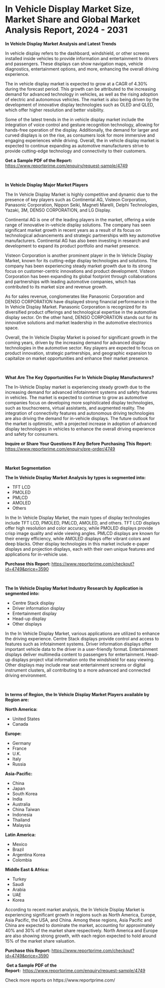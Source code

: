 <p><h1>In Vehicle Display Market Size, Market Share and Global Market Analysis Report, 2024 - 2031</h1></p><p><strong>In Vehicle Display Market Analysis and Latest Trends</strong></p>
<p><p>In vehicle display refers to the dashboard, windshield, or other screens installed inside vehicles to provide information and entertainment to drivers and passengers. These displays can show navigation maps, vehicle diagnostics, entertainment options, and more, enhancing the overall driving experience.</p><p>The in vehicle display market is expected to grow at a CAGR of 4.30% during the forecast period. This growth can be attributed to the increasing demand for advanced technology in vehicles, as well as the rising adoption of electric and autonomous vehicles. The market is also being driven by the development of innovative display technologies such as OLED and QLED, which offer higher resolution and better visibility.</p><p>Some of the latest trends in the in vehicle display market include the integration of voice control and gesture recognition technology, allowing for hands-free operation of the display. Additionally, the demand for larger and curved displays is on the rise, as consumers look for more immersive and engaging experiences while driving. Overall, the in vehicle display market is expected to continue expanding as automotive manufacturers strive to provide cutting-edge technology and connectivity to their customers.</p></p>
<p><strong>Get a Sample PDF of the Report:&nbsp;</strong> <a href="https://www.reportprime.com/enquiry/request-sample/4749">https://www.reportprime.com/enquiry/request-sample/4749</a></p>
<p>&nbsp;</p>
<p><strong>In Vehicle Display Major Market Players</strong></p>
<p><p>The In Vehicle Display Market is highly competitive and dynamic due to the presence of key players such as Continental AG, Visteon Corporation, Panasonic Corporation, Nippon Seiki, Magneti Marelli, Delphi Technologies, Yazaki, 3M, DENSO CORPORATION, and LG Display.</p><p>Continental AG is one of the leading players in the market, offering a wide range of innovative in-vehicle display solutions. The company has seen significant market growth in recent years as a result of its focus on technological advancements and strategic partnerships with key automotive manufacturers. Continental AG has also been investing in research and development to expand its product portfolio and market presence. </p><p>Visteon Corporation is another prominent player in the In Vehicle Display Market, known for its cutting-edge display technologies and solutions. The company has been experiencing steady market growth due to its strong focus on customer-centric innovations and product development. Visteon Corporation has been expanding its global footprint through collaborations and partnerships with leading automotive companies, which has contributed to its market size and revenue growth.</p><p>As for sales revenue, conglomerates like Panasonic Corporation and DENSO CORPORATION have displayed strong financial performance in the In Vehicle Display Market. Panasonic Corporation is recognized for its diversified product offerings and technological expertise in the automotive display sector. On the other hand, DENSO CORPORATION stands out for its innovative solutions and market leadership in the automotive electronics space.</p><p>Overall, the In Vehicle Display Market is poised for significant growth in the coming years, driven by the increasing demand for advanced display technologies in the automotive sector. Key players are expected to focus on product innovation, strategic partnerships, and geographic expansion to capitalize on market opportunities and enhance their market presence.</p></p>
<p>&nbsp;</p>
<p><strong>What Are The Key Opportunities For In Vehicle Display Manufacturers?</strong></p>
<p><p>The In-Vehicle Display market is experiencing steady growth due to the increasing demand for advanced infotainment systems and safety features in vehicles. The market is expected to continue to grow as automotive companies focus on developing more sophisticated display technologies, such as touchscreens, virtual assistants, and augmented reality. The integration of connectivity features and autonomous driving technologies are also driving the demand for in-vehicle displays. The future outlook for the market is optimistic, with a projected increase in adoption of advanced display technologies in vehicles to enhance the overall driving experience and safety for consumers.</p></p>
<p><strong>Inquire or Share Your Questions If Any Before Purchasing This Report:</strong> <a href="https://www.reportprime.com/enquiry/pre-order/4749">https://www.reportprime.com/enquiry/pre-order/4749</a></p>
<p>&nbsp;</p>
<p><strong>Market Segmentation</strong></p>
<p><strong>The In Vehicle Display Market Analysis by types is segmented into:</strong></p>
<p><ul><li>TFT LCD</li><li>PMOLED</li><li>PMLCD</li><li>AMOLED</li><li>Others</li></ul></p>
<p><p>In the In Vehicle Display Market, the main types of display technologies include TFT LCD, PMOLED, PMLCD, AMOLED, and others. TFT LCD displays offer high resolution and color accuracy, while PMOLED displays provide crisp image quality and wide viewing angles. PMLCD displays are known for their energy efficiency, while AMOLED displays offer vibrant colors and deep blacks. Other display technologies in this market include e-paper displays and projection displays, each with their own unique features and applications for in-vehicle use.</p></p>
<p><strong>Purchase this Report:&nbsp;</strong><a href="https://www.reportprime.com/checkout?id=4749&price=3590">https://www.reportprime.com/checkout?id=4749&price=3590</a></p>
<p>&nbsp;</p>
<p><strong>The In Vehicle Display Market Industry Research by Application is segmented into:</strong></p>
<p><ul><li>Centre Stack display</li><li>Driver information display</li><li>Entertainment display</li><li>Head-up display</li><li>Other displays</li></ul></p>
<p><p>In the In Vehicle Display Market, various applications are utilized to enhance the driving experience. Centre Stack displays provide control and access to features such as infotainment systems. Driver information displays offer important vehicle data to the driver in a user-friendly format. Entertainment displays deliver multimedia content to passengers for entertainment. Head-up displays project vital information onto the windshield for easy viewing. Other displays may include rear seat entertainment screens or digital instrument clusters, all contributing to a more advanced and connected driving environment.</p></p>
<p>&nbsp;</p>
<p><strong>In terms of Region, the In Vehicle Display Market Players available by Region are:</strong></p>
<p>
    <p> <strong> North America: </strong>
        <ul>
            <li>United States</li>
            <li>Canada</li>
        </ul>
        </p> 
    <p> <strong> Europe: </strong>
        <ul>
            <li>Germany</li>
            <li>France</li>
            <li>U.K.</li>
            <li>Italy</li>
            <li>Russia</li>
        </ul>
        </p> 
    <p> <strong> Asia-Pacific: </strong>
        <ul>
            <li>China</li>
            <li>Japan</li>
            <li>South Korea</li>
            <li>India</li>
            <li>Australia</li>
            <li>China Taiwan</li>
            <li>Indonesia</li>
            <li>Thailand</li>
            <li>Malaysia</li>
        </ul>
        </p> 
    <p> <strong> Latin America: </strong>
        <ul>
            <li>Mexico</li>
            <li>Brazil</li>
            <li>Argentina Korea</li>
            <li>Colombia</li>
        </ul>
        </p> 
    <p> <strong> Middle East & Africa: </strong>
        <ul>
            <li>Turkey</li>
            <li>Saudi</li>
            <li>Arabia</li>
            <li>UAE</li>
            <li>Korea</li>
        </ul>
    </p>
    </p>
<p><p>According to recent market analysis, the In Vehicle Display Market is experiencing significant growth in regions such as North America, Europe, Asia Pacific, the USA, and China. Among these regions, Asia Pacific and China are expected to dominate the market, accounting for approximately 40% and 30% of the market share respectively. North America and Europe are also showing strong growth, with each region expected to hold around 15% of the market share valuation.</p></p>
<p><strong>Purchase this Report: </strong><a href="https://www.reportprime.com/checkout?id=4749&price=3590">https://www.reportprime.com/checkout?id=4749&price=3590</a></p>
<p>&nbsp;<strong>Get a Sample PDF of the Report:&nbsp;&nbsp;</strong><a href="https://www.reportprime.com/enquiry/request-sample/4749">https://www.reportprime.com/enquiry/request-sample/4749</a></p>
<p><strong></strong></p>
<p>Check more reports on https://www.reportprime.com/</p>